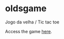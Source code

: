 # oldsgame

Jogo da velha / Tic tac toe

Access the game [here](https://oldsgame.github.io/tic-tac-toe/src).
